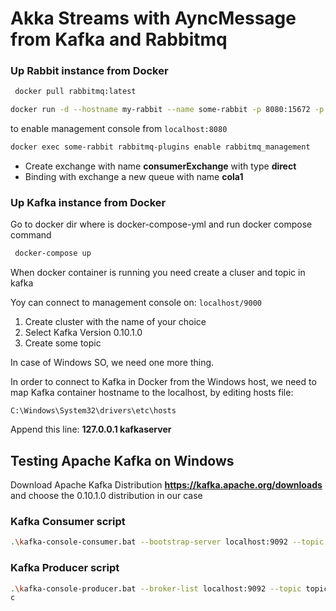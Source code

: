 # Akka Streams with AyncMessage from Kafka and Rabbitmq

### Up Rabbit instance from Docker

```bash
 docker pull rabbitmq:latest
 ```

 ```bash
docker run -d --hostname my-rabbit --name some-rabbit -p 8080:15672 -p 8081:5672 rabbitmq
```

to enable management console from `localhost:8080`

 ```bash
 docker exec some-rabbit rabbitmq-plugins enable rabbitmq_management
 ```

- Create exchange with name __consumerExchange__ with type __direct__
- Binding with exchange a new queue with name __cola1__

### Up Kafka instance from Docker

Go to docker dir where is docker-compose-yml and run docker compose command

```bash
 docker-compose up
 ```

When docker container is running you need create a cluser and topic in kafka

Yoy can connect to management console on: `localhost/9000`

1. Create cluster with the name of your choice
2. Select Kafka Version 0.10.1.0
3. Create some topic

In case of Windows SO, we need one more thing.

In order to connect to Kafka in Docker from the Windows host, we need to map Kafka container hostname to the localhost, by editing hosts file:

```
C:\Windows\System32\drivers\etc\hosts
```

Append this line:
__127.0.0.1 kafkaserver__

## Testing Apache Kafka on Windows
Download Apache Kafka Distribution **https://kafka.apache.org/downloads**
and choose the 0.10.1.0 distribution in our case

### Kafka Consumer script

```bash
.\kafka-console-consumer.bat --bootstrap-server localhost:9092 --topic topic1
```

### Kafka Producer script

```bash
.\kafka-console-producer.bat --broker-list localhost:9092 --topic topic1
c
```